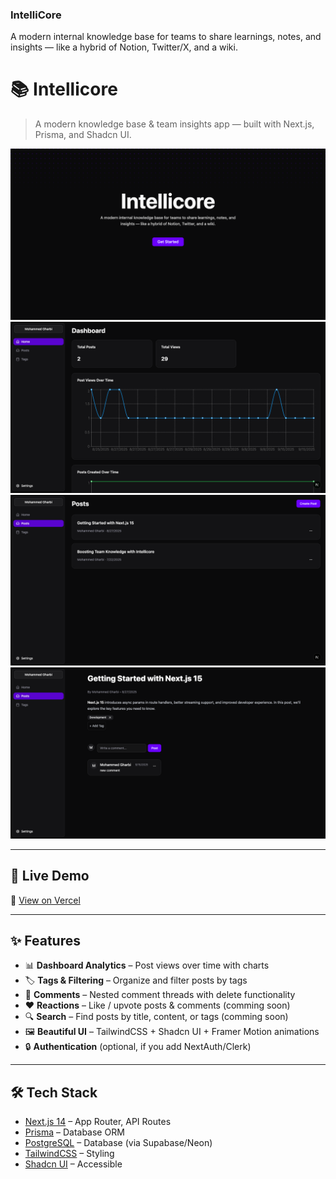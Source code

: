### IntelliCore

A modern internal knowledge base for teams to share learnings, notes, and insights — like a hybrid of Notion, Twitter/X, and a wiki.

# 📚 Intellicore

> A modern knowledge base & team insights app — built with Next.js, Prisma, and Shadcn UI.

![Intellicore Screenshot](./public/screenshot-landing.png)
![Intellicore Screenshot 1](./public/screenshot-1.png)
![Intellicore Screenshot 2](./public/screenshot-2.png)
![Intellicore Screenshot 3](./public/screenshot-3.png)

---

## 🚀 Live Demo

🔗 [View on Vercel](https://intellicore.vercel.app/)

---

## ✨ Features

- 📊 **Dashboard Analytics** – Post views over time with charts
- 🏷 **Tags & Filtering** – Organize and filter posts by tags
- 💬 **Comments** – Nested comment threads with delete functionality
- ❤️ **Reactions** – Like / upvote posts & comments (comming soon)
- 🔍 **Search** – Find posts by title, content, or tags (comming soon)
- 🖼 **Beautiful UI** – TailwindCSS + Shadcn UI + Framer Motion animations
- 🔒 **Authentication** (optional, if you add NextAuth/Clerk)

---

## 🛠️ Tech Stack

- [Next.js 14](https://nextjs.org/) – App Router, API Routes
- [Prisma](https://www.prisma.io/) – Database ORM
- [PostgreSQL](https://www.postgresql.org/) – Database (via Supabase/Neon)
- [TailwindCSS](https://tailwindcss.com/) – Styling
- [Shadcn UI](https://ui.shadcn.com/) – Accessible
